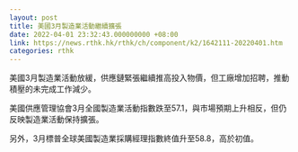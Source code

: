 ```yaml
---
layout: post
title: 美國3月製造業活動繼續擴張
date: 2022-04-01 23:32:43.000000000 +08:00
link: https://news.rthk.hk/rthk/ch/component/k2/1642111-20220401.htm
categories: rthk
---
```


美國3月製造業活動放緩，供應鏈緊張繼續推高投入物價，但工廠增加招聘，推動積壓的未完成工作減少。

美國供應管理協會3月全國製造業活動指數跌至57.1，與市場預期上升相反，但仍反映製造業活動保持擴張。

另外，3月標普全球美國製造業採購經理指數終值升至58.8，高於初值。
